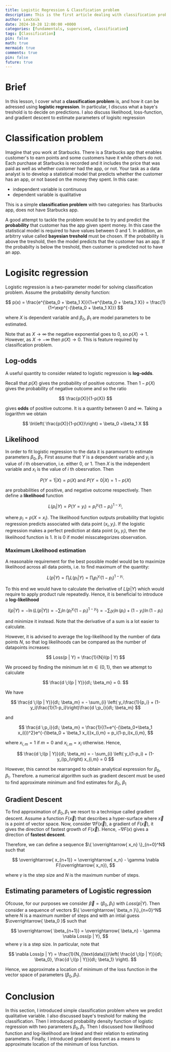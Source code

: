 ```yaml
---
title: Logistic Regression & Classfication problem
description: This is the first article dealing with classification problem and discusses logistic regression as a tool to predict qualitative variables.
author: LexXxik
date: 2024-10-28 12:00:00 +0000
categories: [fundamentals, supervised, classification]
tags: [Classification]
pin: false
math: true
mermaid: true
comments: true
pin: false
future: true
---
```


# Brief
In this lesson, I cover what a **classification problem** is, and how it can be adressed using **logistic regression**. In particular, I discuss what a baye's treshold is to decide on predictions. I also discuss likelihood, loss-function, and gradient descent to estimate parameters of logisitc regression

# Classification problem
Imagine that you work at Starbucks. There is a Starbucks app that enables customer's to earn points and some customers have it while others do not. Each purchase at Starbucks is recorded and it includes the price that was paid as well as whether customer had the app, or not. Your task as a data analyst is to develop a statistical model that predicts whether the customer has an app, or not based on the money they spent. In this case:

- independent variable is continuous
- dependent variable is qualitative

This is a simple **classification problem** with two categories: has Starbucks app, does not have Starbucks app.

A good attempt to tackle the problem would be to try and predict the **probability** that customer has the app given spent money. In this case the statistical model is required to have values between 0 and 1. In addition, an arbitrry value called **bayesian treshold** must be chosen. If the probability is above the treshold, then the model predicts that the customer has an app. If the probabilty is below the treshold, then customer is predicted not to have an app.

# Logisitc regression

Logistic regression is a two-parameter model for solving classification problem. Assume the probability density function:

$$
p(x) = \frac{e^{\beta_0 + \beta_1 X}}{1+e^{\beta_0 + \beta_1 X}} = \frac{1}{1+\exp^{-(\beta_0 + \beta_1 X)}}
$$

where $X$ is dependent variable and $\beta_0,\; \beta_1$ are model parameters to be estimated. 

Note that as $X\to \infty$ the negative exponential goes to 0, so $p(X)\to 1$. However, as $X\to - \infty$ then $p(X)\to 0$. This is feature required by classification problem.

## Log-odds

A useful quantity to consider related to logistic regression is **log-odds**. 

Recall that $p(X)$ gives the probability of positive outcome. Then $1-p(X)$ gives the probability of negative outcome and so the ratio

$$
\frac{p(X)}{1-p(X)}
$$

gives **odds** of positive outcome. It is a quantity between $0$ and $\infty$. Taking a logarithm we obtain

$$
\ln\left( \frac{p(X)}{1-p(X)}\right) = \beta_0 +\beta_1 X
$$

## Likelihood 

In order to fit logistic regression to the data it is paramount to estimate parameters $\beta_0, \; \beta_1$. First assume that $Y$ is a dependent variable and $y_i$ is value of $i$ th observation, i.e. either 0, or 1. Then $X$ is the independent variable and $x_i$ is the value of $i$ th obesrvation. Then 

$$
P(Y=1 | X) = p(X) \text{ and } P(Y=0 | X) = 1-p(X)
$$

are probabilities of positive, and negative outcome respectively. Then define a **likelihood** function

$$
L(p_i | Y) = P(Y = y_i) = p_i^{y_i} (1-p_i)^{1-y_i},
$$

where $p_i = p(X=x_i)$. The likelihood function outputs probability that logistic regression predicts associated with data point $(x_i,y_i)$. If the logistic regression makes a perfect prediction at data point $(x_i,y_i)$, then the likelihood function is 1. It is $0$ if model misscategorizes observation.

### Maximum Likelihood estimation

A reasonable requirement for the best possible model would be to maximize likelihood across all data points, i.e. to find maximum of the quantity:

$$
L(p | Y) = \prod_{i} L(p_i | Y) = \prod_{i} p_i^{y_i} (1-p_i)^{1-y_i}.
$$

To this end we would have to calculate the derivative of $L(p | Y)$ which would require to apply product rule repeatedly. Hence, it is beneficial to introduce a **log-likelihood** 

$$
l(p | Y) = - \ln (L(p | Y)) = - \sum_{i} \ln(p_i^{y_i} (1-p_i)^{1-y_i}) = - \sum_{i} y_i\ln(p_i) +  (1-y_i)\ln(1-p_i) 
$$

and minimize it instead. Note that the derivative of a sum is a lot easier to calculate. 

However, it is advised to average the log-likelihood by the number of data points $N$, so that log likelihoods can be compared as the number of datapoints increases: 

$$
Loss(p | Y) = \frac{1}{N}l(p | Y)
$$

We proceed by finding the minimum let $m\in\{ 0, 1\}$, then we attempt to calculate

$$
\frac{d \;l(p | Y)}{d\; \beta_m} = 0.
$$

We have 

$$
\frac{d \;l(p | Y)}{d\; \beta_m} = - \sum_{i} \left( y_i\frac{1}{p_i} +  (1-y_i)\frac{1}{1-p_i}\right)\frac{d \;p_i}{d\; \beta_m}
$$

and

$$
\frac{d \;p_i}{d\; \beta_m} = \frac{1}{(1+e^{-(\beta_0+\beta_1 x_i)})^2}e^{-(\beta_0 + \beta_1 x_i)}x_{i,m} = p_i(1-p_i)x_{i,m},
$$

where $x_{i,m} = 1$ if $m=0$ and $x_{i,m} = x_i$ otherwise. Hence, 

$$
\frac{d \;l(p | Y)}{d\; \beta_m} = - \sum_{i} \left( y_i(1-p_i) +  (1-y_i)p_i\right) x_{i,m} = 0
$$

However, this cannot be rearranged to obtain analytical expression for $\beta_0, \; \beta_1$. Therefore. a numerical algorithm such as gradient descent must be used to find approximate minimum and find estimates for $\beta_0, \; \beta_1$

## Gradient Descent

To find approximation of $\beta_0, \beta_1$ we resort to a technique called gradient descent. Assume a function $F(\overrightarrow{ x})$ that describes a hyper-surface where $\overrightarrow{ x}$ is a point of vector space. Now, consider $\nabla F(\overrightarrow{ x})$, a gradient of $F(\overrightarrow{ x})$, it gives the direction of fastest growth of $F(\overrightarrow{ x})$. Hence, $-\nabla F(x)$ gives a direction of **fastest descent**.

Therefore, we can define a sequence $\{ \overrightarrow{ x_n} \}_{n=0}^N$ such that

$$
\overrightarrow{ x_{n+1}} = \overrightarrow{ x_n} - \gamma \nabla F(\overrightarrow{ x_n}),
$$

where $\gamma$ is the step size and $N$ is the maximum number of steps. 

## Estimating parameters of Logistic regression

Ofcouse, for our purposes we consider $\overrightarrow{ \beta } = (\beta_0, \beta_1)$ with $Loss (p | Y)$. Then consider a sequence of vectors $\{ \overrightarrow{ \beta_n }\}_{n=0}^N$ where $N$ is a maximum number of steps and with an intial guess $\overrightarrow{ \beta_0 }$ such that

$$
\overrightarrow{ \beta_{n+1}} = \overrightarrow{ \beta_n} - \gamma \nabla Loss(p | Y),
$$
where $\gamma$ is a step size. In particular, note that

$$
\nabla Loss(p | Y) = \frac{1}{N_{\text{data}}}\left( \frac{d \;l(p | Y)}{d\; \beta_0}, \frac{d \;l(p | Y)}{d\; \beta_1} \right).
$$

Hence, we approximate a location of minimum of the loss function in the vector space of parameters $(\beta_0, \beta_1)$.

# Conclusion
In this section, I introduced simple classification problem where we predict qualitative variable. I also discussed baye's treshold for making the classification. Then I introduced probability density function of logistic regression with two parameters $\beta_0, \beta_1$. Then I discussed how likelihood function and log-likelihood are linked and their relation to estimating parameters. Finally, I introduced gradient descent as a means to approximate location of the minimum of loss function.